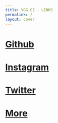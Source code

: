 ```yaml
---
title: VGG.CZ - LINKS
permalink: /
layout: cover
---
```


# [Github](https://github.com/vvveracruz)
# [Instagram](https://instagram.com/vvveracruz)
# [Twitter](https://twitter.com/vvveracruz)
# [More]({{site.url}}/home)
